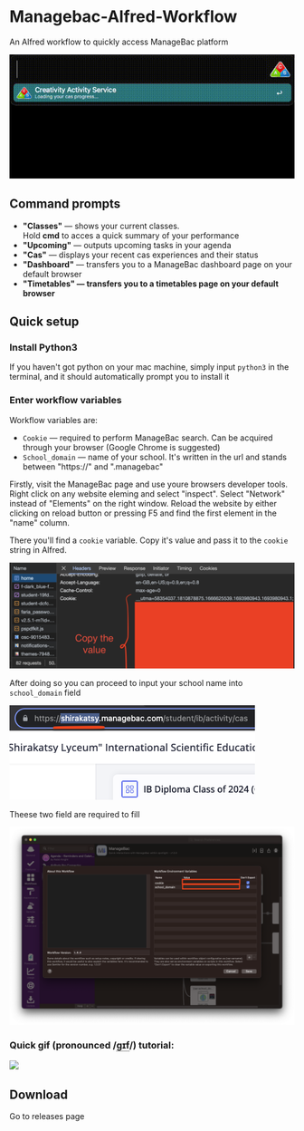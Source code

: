 <h1>Managebac-Alfred-Workflow</h1>
<p>An Alfred workflow to quickly access ManageBac platform</p>
<img src="./README/preview.gif">


<h2>Command prompts</h2>
<ul>
<li><b>"Classes"</b> — shows your current classes.<br> Hold <b>cmd</b> to acces a quick summary of your performance </li>
<li><b>"Upcoming"</b> — outputs upcoming tasks in your agenda</li>
<li><b>"Cas"</b> — displays your recent cas experiences and their status</li>
<li><b>"Dashboard"</b> — transfers you to a ManageBac dashboard page on your default browser</li>
<li><b>"Timetables" — transfers you to a timetables page on your default browser</b></li>
</ul>

<h2>Quick setup</h2>
<h3>Install Python3</h3>
<p>If you haven't got python on your mac machine, simply input <code>python3</code> in the terminal, and it should automatically prompt you to install it</p>

<h3>Enter workflow variables</h3>
<p>Workflow variables are:</p>
<ul>
<li><code>Cookie</code> — required to perform ManageBac search. Can be acquired through your browser (Google Chrome is suggested)</li>
<li><code>School_domain</code> — name of your school. It's written in the url and stands between "https://" and ".managebac"</li>
</ul>
<p>Firstly, visit the ManageBac page and use youre browsers developer tools. Right click on any website eleming and select "inspect". Select "Network" instead of "Elements" on the right window. Reload the website by either clicking on reload button or pressing F5 and find the first element in the "name" column. </p> 
<p>There you'll find a <code>cookie</code> variable. Copy it's value and pass it to the <code>cookie</code> string in Alfred.
</p>
<img src="./README/cookie_value.png">
<p>After doing so you can proceed to input your school name into <code>school_domain</code> field</p>
<img src="./README/school_domain.png">
<p>Theese two field are required to fill</p>
<img src="./README/workflow_variables.png">
<h3>Quick gif (pronounced /<span style="border-bottom:1px dotted"><span title="/ɡ/: 'g' in 'guy'">ɡ</span><span title="/ɪ/: 'i' in 'kit'">ɪ</span><span title="'f' in 'find'">f</span></span>/) tutorial:</h3>
<img src="./README/tutrorial.gif">

<h2>Download</h2>
<p>Go to releases page</p>
